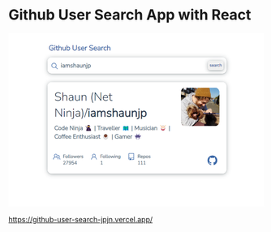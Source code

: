 # Github User Search App with React

![an example](./images/github.png)

https://github-user-search-jpjn.vercel.app/
